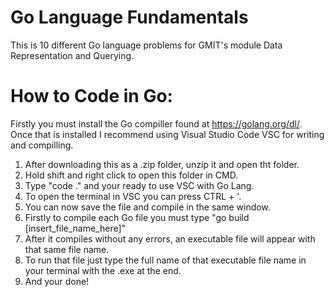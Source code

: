 # Go Language Fundamentals 

This is 10 different Go language problems for GMIT's module Data Representation and Querying.

# How to Code in Go:

Firstly you must install the Go compiller found at https://golang.org/dl/.
Once that is installed I recommend using Visual Studio Code VSC for writing and compilling.

1) After downloading this as a .zip folder, unzip it and open tht folder.
2) Hold shift and right click to open this folder in CMD.
3) Type "code ." and your ready to use VSC with Go Lang.
4) To open the terminal in VSC you can press CTRL + '.
5) You can now save the file and compile in the same window.
6) Firstly to compile each Go file you must type "go build [insert_file_name_here]"
7) After it compiles without any errors, an executable file will appear with that same file name.
8) To run that file just type the full name of that executable file name in your terminal with the .exe at the end.
9) And your done! 
